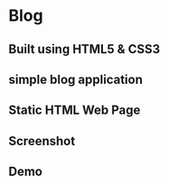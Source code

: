 # Blog
## Built using HTML5 & CSS3

## simple blog application 
## Static HTML Web Page

## Screenshot

## Demo
